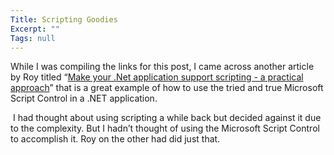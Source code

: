 ```yaml
---
Title: Scripting Goodies
Excerpt: ""
Tags: null
---
```

<div class="Section1"> <p>While I was compiling the links for this post, I came across another article by Roy titled &ldquo;<a href="http://weblogs.asp.net/rosherove/articles/DotNetScripting.aspx" target="_blank">Make your .Net application support scripting - a practical approach</a>&rdquo; that is a great example of how to use the tried and true Microsoft Script Control in a .NET application.</p> <p>&nbsp;I had thought about using scripting a while back but decided against it due to the complexity. But I hadn&rsquo;t thought of using the Microsoft Script Control to accomplish it. Roy on the other had did just that.</p></div>